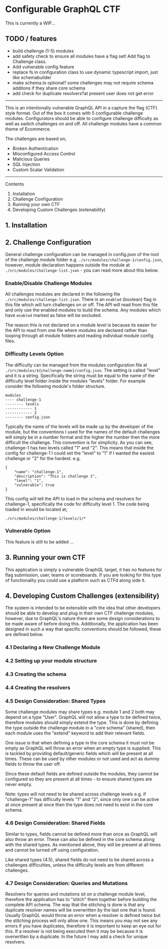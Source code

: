 # Configurable GraphQL CTF
This is currently a WIP...
## TODO / features
- build challenge (1-5) modules
- add safety check to ensure all modules have a flag set! Add flag to Challenge class.
- Add vulnerable config feature
- replace fs in configuration class to use dynamic typescript import, just like schemabuilder
- make schema.ts optional? some challenges may not require schema additons if they share core schema
- add check for duplicate resolvers?at present user does not get error

---

This is an intentionally vulnerable GraphQL API in a capture the flag (CTF) style format. Out of the box it comes with 5 configurable challenge modules. Configurators should be able to configure challenge difficulty as well as switch challenges on and off. All challenge modules have a common theme of Ecommerce.

The challenges are based on;
- Broken Authentication
- Misconfigured Access Control
- Malicious Queries
- SQL Injection
- Custom Scalar Validation

---

Contents
1. Installation
2. Challenge Configuration
3. Running your own CTF
4. Developing Custom Challenges (extenability)

## 1. Installation

## 2. Challenge Configuration
General challenge configuration can be managed in config.json of the root of the challenge module folder e.g. `./src/modules/challenge-1/config.json`, however, module declaration happens outside the module at `./src/modules/challenge-list.json` - you can read more about this below.

### Enable/Disable Challenge Modules
All challenges modules are declared in the following file `./src/modules/challenge-list.json`. There is an `enabled` (boolean) flag in this file which will turn challenges on or off. The API will read from this file and only use the enabled modules to build the schema. Any modules which have `enabled` marked as false will be excluded.

The reason this is not declared on a module level is because its easier for the API to read from one file where modules are declared rather than looping through all module folders and reading individual module config files.

### Difficulty Levels Option
The difficulty can be managed from the modules configuration file at `./src/modules/${challenge-name}/config.json`. The setting is called "level" and it is a string. Specifically the string must be equal to the name of the difficulty level folder inside the modules "levels" folder. For example consider the following module's folder structure.

```
modules
---- challenge-1
-------- levels
------------ 1
------------ 2
-------- config.json
```

Typically the name of the levels will be made up by the developer of the module, but the conventions I used for the names of the default challenges will simply be in a number format and the higher the number then the more difficult the challenge. This convention is for simplicity. As you can see, challenge-1 has two levels called "1" and "2". This means that inside the config for challenge-1 I could set the "level" to "1" if I wanted the easiest challenge or "2" for the hardest. e.g.

```
{
    "name": "challenge-1",
    "description": "This is challenge 1",
    "level": "1",
    "vulnerable": true
}
```

This config will tell the API to load in the schema and resolvers for challenge-1, specifically the code for difficulty level 1. The code being loaded in would be located at;

`./src/modules/challenge-1/levels/1/*`

### Vulnerable Option
This feature is still to be added ...

## 3. Running your own CTF
This application is simply a vulnerable GraphQL target, it has no features for flag submission, user, teams or scoreboards. If you are looking for this type of functionality you could use a platform such as CTFd along side it.

## 4. Developing Custom Challenges (extensibility)
The system is intended to be extensible with the idea that other developers should be able to develop and plug in their own CTF challenge modules, however, due to GraphQL's nature there are some design considerations to be made aware of before doing this. Additionally, the application has been designed in such a way that specific conventions should be followed, these are defined below.

### 4.1 Declaring a New Challenge Module


### 4.2 Setting up your module structure

### 4.3 Creating the schema

### 4.4 Creating the resolvers

### 4.5 Design Consideration: Shared Types
Some challenge modules may share types e.g. module 1 and 2 both may depend on a type "User". GraphQL will not allow a type to be defined twice, therefore modules should simply extend the type. This is done by defining the type outside the challenge module in a "core schema" (shared), then each module uses the "extend" keyword to add their relevant fields. 

One issue is that when defining a type in the core schema it must not be empty as GraphQL will throw an error when an empty type is supplied. This is tackled by providing default/generic fields which will be present at all times. These can be used by other modules or not used and act as dummy fields to throw the user off.

Since these default fields are defined outside the modules, they cannot be configured so they are present at all times - to ensure shared types are never empty.

Note: types will not need to be shared across challenge levels e.g. if "challenge-1" has difficulty levels "1" and "2", since only one can be active at once present at once then the type does not need to exist in the core schema.

### 4.6 Design Consideration: Shared Fields
Similar to types, fields cannot be defined more than once as GraphQL will also throw an error. These can also be defined in the core schema along with the shared types. As mentioned above, they will be present at all times and cannot be turned off using configuration.

Like shared types (4.5), shared fields do not need to be shared across a challenges difficulties, unless the difficulty levels are from different challenges.

### 4.7 Design Consideration: Queries and Mutations
Resolvers for queries and mutations sit on a challenge module level, therefore the application has to "stitch" them together before building the complete API schema. The way that the stitching is done is that any duplicate resolver names will be overwritten by the last one that is found. Usually GraphQL would throw an error when a resolver is defined twice but the stitching process will only allow one. This means you may not see any errors if you have duplicates, therefore it is important to keep an eye out for this. If a resolver is not being executed then it may be because it is overwritten by a duplicate. In the future I may add a check for unique resolvers.
